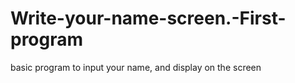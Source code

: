 # Write-your-name-screen.-First-program
basic program to input your name, and display on the screen
